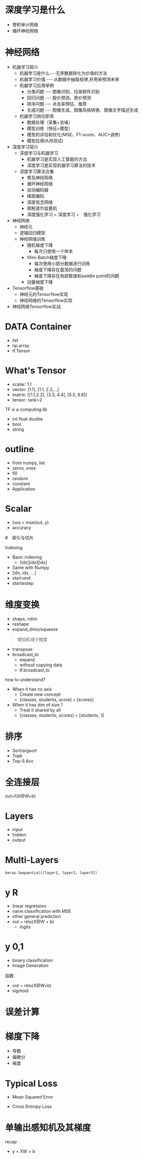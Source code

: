 # 深度学习是什么
- 卷积审计网络
- 循环神经网络

# 神经网络

- 机器学习简介
    - 机器学习是什么---无序数据转化为价值的方法
    - 机器学习价值 --- 从数据中抽取规律,并用来预测未来
    - 机器学习应用举例
        - 分类问题 --- 图像识别、垃圾邮件识别
        - 回归问题 --- 股价预测、房价预测
        - 排序问题 --- 点击率预估、推荐
        - 生成问题 --- 图像生成、图像风格转换、图像文字描述生成
    - 机器学习岗位职责
        - 数据处理（采集+去噪）
        - 模型训练（特征+模型）
        - 模型的评估和优化(MSE、F1-score、AUC+调参)
        - 模型应用(A/B测试)
- 深度学习简介
    - 深度学习与机器学习
        - 机器学习是实现人工智能的方法
        - 深度学习是实现机器学习算法的技术
    - 深度学习算法合集
        - 卷及神经网络
        - 循环神经网络
        - 自动编码器
        - 稀疏编码
        - 深度信念网络
        - 限制波尔兹曼机
        - 深度强化学习 = 深度学习 +　强化学习
- 神经网络
    - 神经元
    - 逻辑回归模型
    - 神经网络训练
        - 随机梯度下降
            - 每次只使用一个样本
        - Ｍini-Batch梯度下降
            - 每次使用小部分数据进行训练
            - 梯度下降存在震荡的问题
            - 梯度下降存在局部极值和saddle point的问题
        - 动量梯度下降
- Tensorflow基础
    - 神经元的Tensorflow实现
    - 神经网络的Tensorflow实现
- 神经网络Tensorflow实战

# DATA Container

- list
- np.array
- tf.Tensor

# What's Tensor

- scalar: 1.1
- vector: [1.1], [1.1, 2.2,...]
- matrix: [[1.1,2.2], [3.3, 4.4], [5.5, 6.6]]
- tensor: rank>2

TF is a computing lib

- int float double
- bool
- string

# outline

- from numpy, list
- zeros, ones
- fill
- random
- constant
- Application

# Scalar

- loss = mse(out, y)
- accuracy

#　索引与切片

Indexing
    
   - Basic indexing
       - [idx][idx][idx]
   - Same with Numpy
   - [idx, idx, ...]
   - start:end
   - start:end:step
   
# 维度变换

- shape, ndim
- reshape
- expand_dims/squeeze
> 增加和减少维度
- transpose
- broadcast_to
    - expand
    - without copying data
    - tf.broadcast_to
    
how to understand?

- When it has no axis
    - Create new concept
    - [classes, students, score] + [scores]
- When it has dim of size 1
    - Treat it shared by all
    - [classes, students, scores] + [students, 1]
    
# 排序

- Sort/argsort
- Topk
- Top-5 Acc

# 全连接层

out=f(X@W+b)

# Layers

- input
- hidden
- output

# Multi-Layers

    keras.Sequential([layer1, layer2, layer3])


# y  R

- linear regression
- naive classification with MSE
- other general prediction
- out = relu(X@W + b)
    - logits

# y 0,1
    
- binary classification
- Image Generation


函数

- out = relu(X@W+b)
- sigmoid

# 误差计算

# 梯度下降

- 导数
- 偏微分
- 梯度

# Typical Loss

- Mean Squared Error

- Cross Entropy Loss

# 单输出感知机及其梯度

recap

- y = XW + b